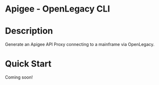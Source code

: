 # Apigee - OpenLegacy CLI

# Description

Generate an Apigee API Proxy connecting to a mainframe via OpenLegacy.

# Quick Start

Coming soon!
